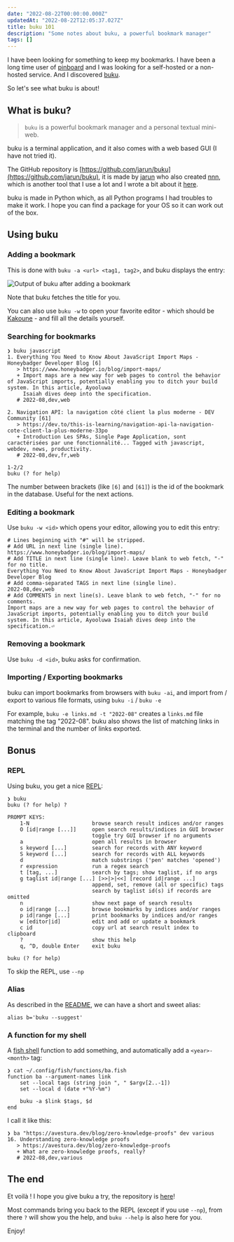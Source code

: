 ```yaml
---
date: "2022-08-22T00:00:00.000Z"
updatedAt: "2022-08-22T12:05:37.027Z"
title: buku 101
description: "Some notes about buku, a powerful bookmark manager"
tags: []
---
```


I have been looking for something to keep my bookmarks. I have been a long time user of [pinboard](https://pinboard.in) and I was looking for a self-hosted or a non-hosted service. And I discovered [buku](https://github.com/jarun/buku).

So let's see what buku is about!

## What is buku?

> `buku` is a powerful bookmark manager and a personal textual mini-web.

buku is a terminal application, and it also comes with a web based GUI (I have not tried it).

The GitHub repository is [https://github.com/jarun/buku](https://github.com/jarun/buku), it is made by [jarun](https://github.com/jarun) who also created [nnn](https://github.com/jarun/nnn), which is another tool that I use a lot and I wrote a bit about it [here](https://ehret.me/nnn-101).

buku is made in Python which, as all Python programs I had troubles to make it work. I hope you can find a package for your OS so it can work out of the box.

## Using buku

### Adding a bookmark

This is done with `buku -a <url> <tag1, tag2>`, and buku displays the entry:

![Output of buku after adding a bookmark](/contentful/6qj0u4tdI6MENX4umJaVdw/2ac2ae32ad35b6e11b2dad1b5c05191b/buku-svelte.png)

Note that buku fetches the title for you.

You can also use `buku -w` to open your favorite editor - which should be [Kakoune](https://kakoune.org/) - and fill all the details yourself.

### Searching for bookmarks

```shell
❯ buku javascript
1. Everything You Need to Know About JavaScript Import Maps - Honeybadger Developer Blog [6]
   > https://www.honeybadger.io/blog/import-maps/
   + Import maps are a new way for web pages to control the behavior of JavaScript imports, potentially enabling you to ditch your build system. In this article, Ayooluwa
     Isaiah dives deep into the specification.
   # 2022-08,dev,web

2. Navigation API: la navigation côté client la plus moderne - DEV Community [61]
   > https://dev.to/this-is-learning/navigation-api-la-navigation-cote-client-la-plus-moderne-33po
   + Introduction Les SPAs, Single Page Application, sont caractérisées par une fonctionnalité... Tagged with javascript, webdev, news, productivity.
   # 2022-08,dev,fr,web

1-2/2
buku (? for help)
```

The number between brackets (like `[6]` and `[61]`) is the id of the bookmark in the database. Useful for the next actions.

### Editing a bookmark

Use `buku -w <id>` which opens your editor, allowing you to edit this entry:

```shell
# Lines beginning with "#" will be stripped.
# Add URL in next line (single line).
https://www.honeybadger.io/blog/import-maps/
# Add TITLE in next line (single line). Leave blank to web fetch, "-" for no title.
Everything You Need to Know About JavaScript Import Maps - Honeybadger Developer Blog
# Add comma-separated TAGS in next line (single line).
2022-08,dev,web
# Add COMMENTS in next line(s). Leave blank to web fetch, "-" for no comments.
Import maps are a new way for web pages to control the behavior of JavaScript imports, potentially enabling you to ditch your build system. In this article, Ayooluwa Isaiah dives deep into the specification.⏎
```

### Removing a bookmark

Use `buku -d <id>`, buku asks for confirmation.

### Importing / Exporting bookmarks

buku can import bookmarks from browsers with `buku -ai`, and import from / export to various file formats, using `buku -i` / `buku -e`

For example, `buku -e links.md -t "2022-08"` creates a `links.md` file matching the tag "2022-08". buku also shows the list of matching links in the terminal and the number of links exported.

## Bonus

### REPL

Using buku, you get a nice [REPL](https://en.wikipedia.org/wiki/Read%E2%80%93eval%E2%80%93print_loop):

```shell
❯ buku
buku (? for help) ?

PROMPT KEYS:
    1-N                    browse search result indices and/or ranges
    O [id|range [...]]     open search results/indices in GUI browser
                           toggle try GUI browser if no arguments
    a                      open all results in browser
    s keyword [...]        search for records with ANY keyword
    S keyword [...]        search for records with ALL keywords
    d                      match substrings ('pen' matches 'opened')
    r expression           run a regex search
    t [tag, ...]           search by tags; show taglist, if no args
    g taglist id|range [...] [>>|>|<<] [record id|range ...]
                           append, set, remove (all or specific) tags
                           search by taglist id(s) if records are omitted
    n                      show next page of search results
    o id|range [...]       browse bookmarks by indices and/or ranges
    p id|range [...]       print bookmarks by indices and/or ranges
    w [editor|id]          edit and add or update a bookmark
    c id                   copy url at search result index to clipboard
    ?                      show this help
    q, ^D, double Enter    exit buku

buku (? for help)
```

To skip the REPL, use `--np`

### Alias

As described in the [README](https://github.com/jarun/buku), we can have a short and sweet alias:

```shell
alias b='buku --suggest'
```

### A function for my shell

A [fish shell](https://fishshell.com/) function to add something, and automatically add a `<year>-<month>` tag:

```shell
❯ cat ~/.config/fish/functions/ba.fish
function ba --argument-names link
    set --local tags (string join ", " $argv[2..-1])
    set --local d (date +"%Y-%m")

    buku -a $link $tags, $d
end
```

I call it like this:

```shell
❯ ba "https://avestura.dev/blog/zero-knowledge-proofs" dev various
16. Understanding zero-knowledge proofs
   > https://avestura.dev/blog/zero-knowledge-proofs
   + What are zero-knowledge proofs, really?
   # 2022-08,dev,various
```

## The end

Et voilà ! I hope you give buku a try, the repository is [here](https://github.com/jarun/buku)!

Most commands bring you back to the REPL (except if you use `--np`), from there `?` will show you the help, and `buku --help` is also here for you.

Enjoy!

